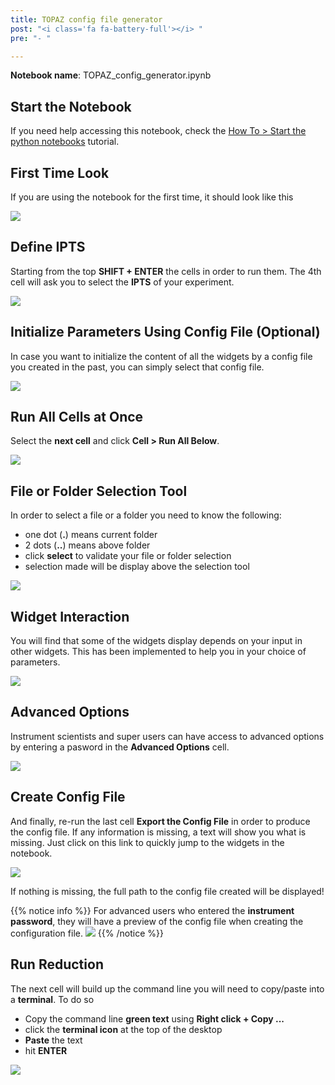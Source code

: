 ```yaml
---
title: TOPAZ config file generator
post: "<i class='fa fa-battery-full'></i> "
pre: "- "

---
```


**Notebook name**: TOPAZ_config_generator.ipynb

## Start the Notebook

If you need help accessing this notebook, check the [How To > Start the python notebooks](/en/tutorial/how_to_start_notebooks) tutorial.

## First Time Look

If you are using the notebook for the first time, it should look like this

<img src='/tutorial/notebooks/topaz_config_generator/images/notebook_first_time.png' />

## Define IPTS

Starting from the top **SHIFT + ENTER** the cells in order to run them. The 4th cell will ask you to select the
**IPTS** of your experiment.

<img src='/tutorial/notebooks/topaz_config_generator/images/select_ipts.gif' />

## Initialize Parameters Using Config File (Optional)

In case you want to initialize the content of all the widgets by a config file you created in the past, you can
simply select that config file.

<img src='/tutorial/notebooks/topaz_config_generator/images/load_config.gif' />

## Run All Cells at Once

Select the **next cell** and click **Cell > Run All Below**.

<img src='/tutorial/notebooks/topaz_config_generator/images/notebook_run_all_cells.gif' />

## File or Folder Selection Tool

In order to select a file or a folder you need to know the following:

 * one dot (**.**) means current folder
 * 2 dots (**..**) means above folder
 * click **select** to validate your file or folder selection
 * selection made will be display above the selection tool
<img src='/tutorial/notebooks/topaz_config_generator/images/file_selection.gif' />

## Widget Interaction

You will find that some of the widgets display depends on your input in other widgets. This has been
implemented to help you in your choice of parameters.

<img src='/tutorial/notebooks/topaz_config_generator/images/widgets_interaction.gif' />

## Advanced Options

Instrument scientists and super users can have access to advanced options by entering a pasword in the **Advanced
Options** cell.

<img src='/tutorial/notebooks/topaz_config_generator/images/advanced_users.gif' />

## Create Config File

And finally, re-run the last cell **Export the Config File** in order to produce the config file. If any information
is missing, a text will show you what is missing. Just click on this link to quickly jump to the widgets in the
notebook.

<img src='/tutorial/notebooks/topaz_config_generator/images/create_config.gif' />

If nothing is missing, the full path to the config file created will be displayed!

{{% notice info %}}
For advanced users who entered the **instrument password**, they will have a preview of the config file when
creating the configuration file.
<img src='/tutorial/notebooks/topaz_config_generator/images/config_output_for_advanced_users.png' />
{{% /notice %}}

## Run Reduction

The next cell will build up the command line you will need to copy/paste into a **terminal**. To do so

 * Copy the command line **green text** using **Right click + Copy ...**
 * click the **terminal icon** at the top of the desktop
 * **Paste** the text
 * hit **ENTER**

<img src='/tutorial/notebooks/topaz_config_generator/images/run_reduction_manually.gif' />







